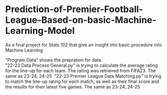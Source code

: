 # Prediction-of-Premier-Football-League-Based-on-basic-Machine-Learning-Model
As a final project for Stats 102 that give an insight into basic procedure into Machine Learning

"Program Data" shows the prepration for data.  
"22-23 Data Process General.py" is trying to calculate the average rating for the line-up for each team. The rating was retrieved from FIFA23. The same as 23-24, 24-25.
"22-23 Premier League Data Matching.py" is trying to match the line-up rating for each match, as well as their final score and the results for their latest five games. The same as 23-24, 24-25
